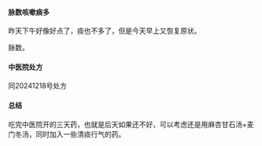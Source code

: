 #### 脉数咳嗽痰多

昨天下午好像好点了，痰也不多了，但是今天早上又恢复原状。

脉数。

#### 中医院处方

同20241218号处方

#### 总结

吃完中医院开的三天药，也就是后天如果还不好，可以考虑还是用麻杏甘石汤+麦门冬汤，同时加入一些清痰行气的药。